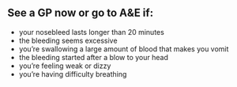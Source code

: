 ## See a GP now or go to A&E if:

- your nosebleed lasts longer than 20 minutes
- the bleeding seems excessive
- you’re swallowing a large amount of blood that makes you vomit
- the bleeding started after a blow to your head
- you’re feeling weak or dizzy
- you’re having difficulty breathing
